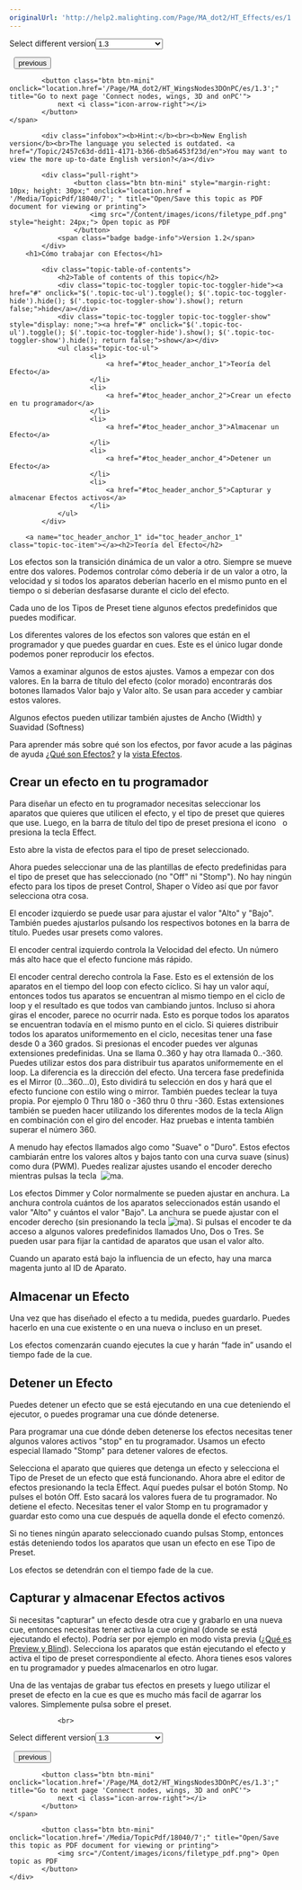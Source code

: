```yaml
---
originalUrl: 'http://help2.malighting.com/Page/MA_dot2/HT_Effects/es/1.3'
---
```


<div class="topic-navigation">

<div class="pull-right">
	<span class="pull-left">


<div class="pull-left">
<form action="/Topic/SetCurrentVersionNumber" class="form-inline" id="frmTagSelector" method="post">	<span class="form-mini">
		<div class="input-prepend"><span class="add-on">Select different version</span><select autocomplete="off" id="versionNumberId" name="versionNumberId" onchange="$(this).closest('#frmTagSelector').submit();" style="width: 120px;"><option value="">- latest -</option>
<option value="3">1.1</option>
<option value="7">1.2</option>
<option selected="selected" value="12">1.3</option>
<option value="16">1.5</option>
<option value="29">1.9</option>
</select></div>
		<input data-val="true" data-val-number="The field Int32 must be a number." data-val-required="The Int32 field is required." id="ProductId" name="ProductId" type="hidden" value="7">
		<input id="CurrentGuid" name="CurrentGuid" type="hidden" value="2457c63d-dd11-4171-b366-db5a6453f23d">
	</span>
</form></div>&nbsp;	</span>
	<span class="pull-right" style="white-space: nowrap;">
			<button class="btn btn-mini" onclick="location.href='/Page/MA_dot2/HT_Chasers/es/1.3'; " title="Go to previous page 'Work with chasers'">
				<i class="icon-arrow-left"></i> previous
			</button>

			<button class="btn btn-mini" onclick="location.href='/Page/MA_dot2/HT_WingsNodes3DOnPC/es/1.3';" title="Go to next page 'Connect nodes, wings, 3D and onPC'">
				next <i class="icon-arrow-right"></i> 
			</button>
	</span>
</div>
<div class="clear-fix" style="margin-bottom: 10px"></div>
</div>

			<div class="infobox"><b>Hint:</b><br><b>New English version</b><br>The language you selected is outdated. <a href="/Topic/2457c63d-dd11-4171-b366-db5a6453f23d/en">You may want to view the more up-to-date English version?</a></div>
		
			<div class="pull-right">
					<button class="btn btn-mini" style="margin-right: 10px; height: 30px;" onclick="location.href = '/Media/TopicPdf/18040/7'; " title="Open/Save this topic as PDF document for viewing or printing">
						<img src="/Content/images/icons/filetype_pdf.png" style="height: 24px;"> Open topic as PDF
					</button>
				<span class="badge badge-info">Version 1.2</span>
			</div>
		<h1>Cómo trabajar con Efectos</h1>

			<div class="topic-table-of-contents">
				<h2>Table of contents of this topic</h2>
				<div class="topic-toc-toggler topic-toc-toggler-hide"><a href="#" onclick="$('.topic-toc-ul').toggle(); $('.topic-toc-toggler-hide').hide(); $('.topic-toc-toggler-show').show(); return false;">hide</a></div>
				<div class="topic-toc-toggler topic-toc-toggler-show" style="display: none;"><a href="#" onclick="$('.topic-toc-ul').toggle(); $('.topic-toc-toggler-hide').show(); $('.topic-toc-toggler-show').hide(); return false;">show</a></div>
				<ul class="topic-toc-ul">
						<li>
							<a href="#toc_header_anchor_1">Teoría del Efecto</a>
						</li>
						<li>
							<a href="#toc_header_anchor_2">Crear un efecto en tu programador</a>
						</li>
						<li>
							<a href="#toc_header_anchor_3">Almacenar un Efecto</a>
						</li>
						<li>
							<a href="#toc_header_anchor_4">Detener un Efecto</a>
						</li>
						<li>
							<a href="#toc_header_anchor_5">Capturar y almacenar Efectos activos</a>
						</li>
				</ul>
			</div>

		<a name="toc_header_anchor_1" id="toc_header_anchor_1" class="topic-toc-item"></a><h2>Teoría del Efecto</h2>

<p>Los efectos son la transición dinámica de un valor a otro. Siempre se mueve entre dos valores. Podemos controlar cómo debería ir de un valor a otro, la velocidad y si todos los aparatos deberían hacerlo en el mismo punto en el tiempo o si deberían desfasarse durante el ciclo del efecto.&nbsp;</p>

<p>Cada uno de los Tipos de Preset tiene algunos efectos predefinidos que puedes modificar.</p>

<p>Los diferentes valores de los efectos son valores que están en el programador y que puedes guardar en cues. Este es el único lugar donde podemos poner reproducir los efectos.</p>

<p>Vamos a examinar algunos de estos ajustes. Vamos a empezar con dos valores. En la barra de título del efecto (color morado) encontrarás dos botones llamados&nbsp;<span class="softkey">Valor bajo</span>&nbsp;y&nbsp;<span class="softkey">Valor alto</span>.&nbsp;Se usan para acceder y cambiar estos valores.</p>

<p>Algunos efectos pueden utilizar también ajustes de Ancho (Width) y Suavidad (Softness)</p>

<p>Para aprender más sobre qué son los efectos, por favor acude a las páginas de ayuda&nbsp;<a href="/Topic/ca034c9c-6b13-4948-8e83-c6e4f2ff4d21">¿Qué son Efectos?</a>&nbsp;y la&nbsp;<a href="/Topic/0e539790-291a-4be0-be05-8f3e8d81c0eb">vista Efectos</a>.</p>

<a name="toc_header_anchor_2" id="toc_header_anchor_2" class="topic-toc-item"></a><h2>Crear un efecto en tu programador</h2>

<p>Para diseñar un efecto en tu programador necesitas seleccionar los aparatos que quieres que utilicen el efecto, y el tipo de preset que quieres que use. Luego, en la barra de título del tipo de preset presiona el icono&nbsp; <img alt="" src="/Media/Image/Dot2_ViewsandWindows_ControlElements_TitleBar17_1-0.PNG">&nbsp;o presiona la tecla&nbsp;<span class="hardkey">Effect</span>.</p>

<p>Esto abre la vista de efectos para el tipo de preset seleccionado.</p>

<p>Ahora puedes seleccionar una de las plantillas de efecto predefinidas para el tipo de preset que has seleccionado (no "Off" ni "Stomp"). No hay ningún efecto para los tipos de preset Control, Shaper o Vídeo así que por favor selecciona otra cosa.</p>

<p>El encoder izquierdo se puede usar para ajustar el valor "Alto" y "Bajo". También puedes ajustarlos pulsando los respectivos botones en la barra de título. Puedes usar presets como valores.</p>

<p>El encoder central izquierdo controla la Velocidad del efecto. Un número más alto hace que el efecto funcione más rápido.</p>

<p>El encoder central derecho controla la Fase. Esto es el extensión de los aparatos en el tiempo del loop con efecto cíclico. Si hay un valor aquí, entonces todos tus aparatos se encuentran al mismo tiempo en el ciclo de loop&nbsp;y el resultado es que todos van cambiando juntos. Incluso si ahora giras el encoder, parece no ocurrir nada. Esto es porque todos los aparatos se encuentran todavía en el mismo punto en el ciclo. Si quieres distribuir todos los aparatos uniformemento en el ciclo, necesitas tener una fase desde 0 a 360 grados. Si presionas el encoder puedes ver algunas extensiones predefinidas.&nbsp;Una se llama&nbsp;<span class="softkey">0..360</span>&nbsp;y hay otra llamada&nbsp;<span class="softkey">0..-360</span>. Puedes utilizar estos dos para distribuir tus aparatos uniformemente en el loop. La diferencia es la dirección del efecto. Una tercera fase predefinida es el&nbsp;<span class="softkey">Mirror (0...360...0)</span>, Esto dividirá tu selección en dos y hará que el efecto funcione con estilo wing o mirror. También puedes teclear la tuya propia. Por ejemplo <span class="syntax">0 Thru 180</span>&nbsp;o&nbsp;<span class="syntax">-360 thru 0 thru -360</span>. Estas extensiones también se pueden hacer utilizando los diferentes modos de la tecla Align en combinación con el giro del encoder. Haz pruebas e intenta también superar el número 360.</p>

<p>A menudo hay efectos llamados algo como "Suave" o "Duro". Estos efectos cambiarán entre los valores altos y bajos tanto con una curva suave (sinus) como dura (PWM). Puedes realizar ajustes usando el encoder derecho mientras pulsas la tecla &nbsp;<span class="hardkey"><img alt="ma" src="/Media/Mlg/ma_1.png"></span>.</p>

<p>Los efectos Dimmer y Color normalmente se pueden ajustar en anchura. La anchura controla cuántos de los aparatos seleccionados están usando el valor "Alto" y cuántos el valor "Bajo". La anchura se puede ajustar con el encoder derecho (sin presionando la tecla&nbsp;<span class="hardkey"><img alt="ma" src="/Media/Mlg/ma_1.png"></span>). Si pulsas el encoder te da acceso a algunos valores predefinidos llamados&nbsp;<span class="softkey">Uno</span>, <span class="softkey">Dos</span>&nbsp;o&nbsp;<span class="softkey">Tres</span>. Se pueden usar para fijar la cantidad de aparatos que usan el valor alto.</p>

<p>Cuando un aparato está bajo la influencia de un efecto, hay una marca magenta junto al ID de Aparato.</p>

<a name="toc_header_anchor_3" id="toc_header_anchor_3" class="topic-toc-item"></a><h2>Almacenar un Efecto</h2>

<p>Una vez que has diseñado el efecto a tu medida, puedes guardarlo. Puedes hacerlo en una cue existente o en una nueva o incluso en un preset.</p>

<p>Los efectos comenzarán cuando ejecutes la cue y harán “fade in” usando el tiempo fade de la cue.</p>

<a name="toc_header_anchor_4" id="toc_header_anchor_4" class="topic-toc-item"></a><h2>Detener un Efecto</h2>

<p>Puedes detener un efecto que se está ejecutando en una cue deteniendo el ejecutor, o puedes programar una cue dónde detenerse.</p>

<p>Para programar una cue dónde deben detenerse los efectos necesitas tener algunos valores activos "stop" en tu programador. Usamos un efecto especial llamado "Stomp" para detener valores de efectos.</p>

<p>Selecciona el aparato que quieres que detenga un efecto y selecciona el Tipo de Preset de un efecto que está funcionando. Ahora abre el editor de efectos presionando la tecla&nbsp;<span class="hardkey">Effect</span>. Aquí puedes pulsar el botón&nbsp;<span class="softkey">Stomp</span>. No pulses el botón Off. Esto sacará los valores fuera de tu programador. No detiene el efecto. Necesitas tener el valor Stomp en tu programador y guardar esto como una cue después de aquella donde el efecto comenzó.</p>

<p>Si no tienes ningún aparato seleccionado cuando pulsas Stomp, entonces estás deteniendo todos los aparatos que usan un efecto en ese Tipo de Preset.</p>

<p>Los efectos se detendrán con el tiempo fade de la cue.</p>

<a name="toc_header_anchor_5" id="toc_header_anchor_5" class="topic-toc-item"></a><h2>Capturar y almacenar Efectos activos</h2>

<p>Si necesitas "capturar" un efecto desde otra cue y grabarlo en una nueva cue, entonces necesitas tener activa la cue original (donde se está ejecutando el efecto). Podría ser por ejemplo en modo vista previa (<a href="/Topic/9cc33d25-5cfa-426c-95dc-a43a03672f2f">¿Qué es Preview y Blind</a>). Selecciona los aparatos que están ejecutando el efecto y activa el tipo de preset correspondiente al efecto. Ahora tienes esos valores en tu programador y puedes almacenarlos en otro lugar.</p>

<p>Una de las ventajas de grabar tus efectos en presets y luego utilizar el preset de efecto en la cue es que es mucho más facil&nbsp;de agarrar los valores. Simplemente pulsa sobre el preset.</p>


				<br>
<div class="topic-navigation">

<div class="pull-right">
	<span class="pull-left">


<div class="pull-left">
<form action="/Topic/SetCurrentVersionNumber" class="form-inline" id="frmTagSelector" method="post">	<span class="form-mini">
		<div class="input-prepend"><span class="add-on">Select different version</span><select autocomplete="off" id="versionNumberId" name="versionNumberId" onchange="$(this).closest('#frmTagSelector').submit();" style="width: 120px;"><option value="">- latest -</option>
<option value="3">1.1</option>
<option value="7">1.2</option>
<option selected="selected" value="12">1.3</option>
<option value="16">1.5</option>
<option value="29">1.9</option>
</select></div>
		<input data-val="true" data-val-number="The field Int32 must be a number." data-val-required="The Int32 field is required." id="ProductId" name="ProductId" type="hidden" value="7">
		<input id="CurrentGuid" name="CurrentGuid" type="hidden" value="2457c63d-dd11-4171-b366-db5a6453f23d">
	</span>
</form></div>&nbsp;	</span>
	<span class="pull-right" style="white-space: nowrap;">
			<button class="btn btn-mini" onclick="location.href='/Page/MA_dot2/HT_Chasers/es/1.3'; " title="Go to previous page 'Work with chasers'">
				<i class="icon-arrow-left"></i> previous
			</button>

			<button class="btn btn-mini" onclick="location.href='/Page/MA_dot2/HT_WingsNodes3DOnPC/es/1.3';" title="Go to next page 'Connect nodes, wings, 3D and onPC'">
				next <i class="icon-arrow-right"></i> 
			</button>
	</span>
</div>
	<div class="clear-fix"></div>
	<div class="pull-right">
	
			<button class="btn btn-mini" onclick="location.href='/Media/TopicPdf/18040/7';" title="Open/Save this topic as PDF document for viewing or printing">
				<img src="/Content/images/icons/filetype_pdf.png"> Open topic as PDF
			</button>
	</div>
<div class="clear-fix" style="margin-bottom: 10px"></div>
</div>

	
